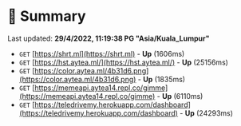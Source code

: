 # 📖 Summary
Last updated: **29/4/2022, 11:19:38 PG "Asia/Kuala_Lumpur"**

- `GET` [https://shrt.ml](https://shrt.ml) - **Up** (1606ms)
- `GET` [https://hst.aytea.ml/](https://hst.aytea.ml/) - **Up** (25156ms)
- `GET` [https://color.aytea.ml/4b31d6.png](https://color.aytea.ml/4b31d6.png) - **Up** (1835ms)
- `GET` [https://memeapi.aytea14.repl.co/gimme](https://memeapi.aytea14.repl.co/gimme) - **Up** (6110ms)
- `GET` [https://teledrivemy.herokuapp.com/dashboard](https://teledrivemy.herokuapp.com/dashboard) - **Up** (24293ms)
